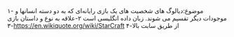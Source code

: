 ۱- موضوع:دیالوگ های شخصیت های یک بازی رایانه‌ای که به دو دسته انسانها و موجودات دیگر تقسیم می شوند. زبان داده انگلیسی است
۲-علاقه به نوع و داستان بازی
۳-https://en.wikiquote.org/wiki/StarCraft
۴-از طریق سابت بالا